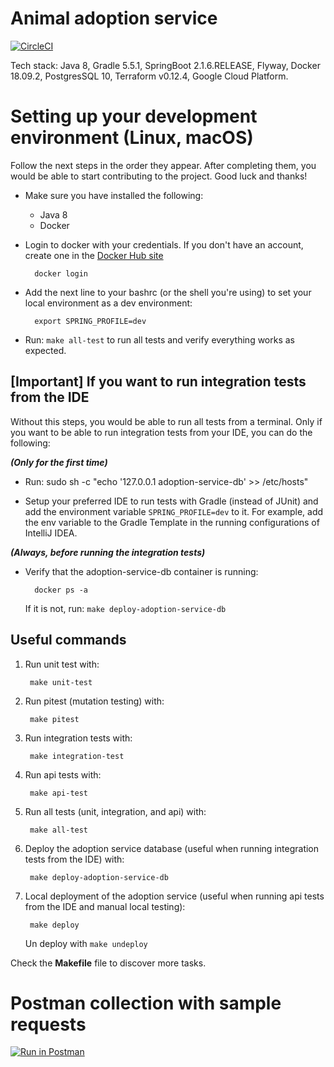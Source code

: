 # Animal adoption service

[![CircleCI](https://circleci.com/gh/rescued-animals-platform/adoption-service.svg?style=svg)](https://circleci.com/gh/rescued-animals-platform/adoption-service)


Tech stack: Java 8, Gradle 5.5.1, SpringBoot 2.1.6.RELEASE, Flyway, Docker 18.09.2, PostgresSQL 10, Terraform v0.12.4, Google Cloud Platform.

# Setting up your development environment (Linux, macOS)

Follow the next steps in the order they appear. After completing them, you would be able to start contributing to the project. Good luck and thanks!

- Make sure you have installed the following:
    - Java 8
    - Docker
    
- Login to docker with your credentials. If you don't have an account, create one in the [Docker Hub site](https://hub.docker.com/)

        docker login

- Add the next line to your bashrc (or the shell you're using) to set your local environment as a dev environment:

        export SPRING_PROFILE=dev
 
- Run: `make all-test` to run all tests and verify everything works as expected.

## [Important] If you want to run integration tests from the IDE

Without this steps, you would be able to run all tests from a terminal. Only if you want to be able to run integration tests from your IDE, you can do the following:

_**(Only for the first time)**_

- Run:
        sudo sh -c "echo '127.0.0.1       adoption-service-db' >> /etc/hosts"
        
- Setup your preferred IDE to run tests with Gradle (instead of JUnit) and add the environment variable `SPRING_PROFILE=dev` to it. For example, add the env variable to the Gradle Template in the running configurations of IntelliJ IDEA.

_**(Always, before running the integration tests)**_

- Verify that the adoption-service-db container is running:

        docker ps -a    
  
  If it is not, run: `make deploy-adoption-service-db`
        
## Useful commands

1. Run unit test with:
        
        make unit-test

2. Run pitest (mutation testing) with:
    
        make pitest

3. Run integration tests with:

        make integration-test

4. Run api tests with:

        make api-test

5. Run all tests (unit, integration, and api) with:

        make all-test

6. Deploy the adoption service database (useful when running integration tests from the IDE) with:

        make deploy-adoption-service-db
        
7. Local deployment of the adoption service (useful when running api tests from the IDE and manual local testing):

        make deploy
        
   Un deploy with `make undeploy`
        

Check the **Makefile** file to discover more tasks.

# Postman collection with sample requests

[![Run in Postman](https://run.pstmn.io/button.svg)](https://app.getpostman.com/run-collection/3916ba8b54f6943cb99b)